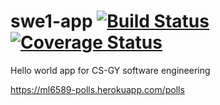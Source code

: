 # swe1-app [![Build Status](https://travis-ci.org/leelightman/swe1-app.svg?branch=main)](https://travis-ci.org/leelightman/swe1-app) [![Coverage Status](https://coveralls.io/repos/github/leelightman/swe1-app/badge.svg?branch=main)](https://coveralls.io/github/leelightman/swe1-app?branch=main)
Hello world app for CS-GY software engineering

https://ml6589-polls.herokuapp.com/polls
